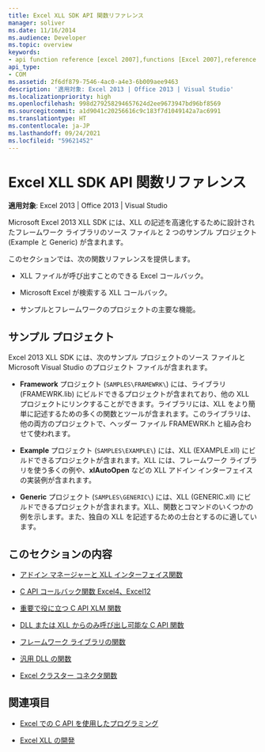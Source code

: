 ```yaml
---
title: Excel XLL SDK API 関数リファレンス
manager: soliver
ms.date: 11/16/2014
ms.audience: Developer
ms.topic: overview
keywords:
- api function reference [excel 2007],functions [Excel 2007],reference [Excel 2007],Excel 2007 XLL Software Development Kit, reference
api_type:
- COM
ms.assetid: 2f6df879-7546-4ac0-a4e3-6b009aee9463
description: '適用対象: Excel 2013 | Office 2013 | Visual Studio'
ms.localizationpriority: high
ms.openlocfilehash: 998d279258294657624d2ee9673947bd96bf8569
ms.sourcegitcommit: a1d9041c20256616c9c183f7d1049142a7ac6991
ms.translationtype: HT
ms.contentlocale: ja-JP
ms.lasthandoff: 09/24/2021
ms.locfileid: "59621452"
---
```

# <a name="excel-xll-sdk-api-function-reference"></a>Excel XLL SDK API 関数リファレンス

**適用対象**: Excel 2013 | Office 2013 | Visual Studio 
  
Microsoft Excel 2013 XLL SDK には、XLL の記述を高速化するために設計されたフレームワーク ライブラリのソース ファイルと 2 つのサンプル プロジェクト (Example と Generic) が含まれます。 
  
このセクションでは、次の関数リファレンスを提供します。
  
- XLL ファイルが呼び出すことのできる Excel コールバック。
    
- Microsoft Excel が検索する XLL コールバック。
    
- サンプルとフレームワークのプロジェクトの主要な機能。
    
## <a name="sample-projects"></a>サンプル プロジェクト

Excel 2013 XLL SDK には、次のサンプル プロジェクトのソース ファイルと Microsoft Visual Studio のプロジェクト ファイルが含まれます。
  
- **Framework** プロジェクト (`SAMPLES\FRAMEWRK\`) には、ライブラリ (FRAMEWRK.lib) にビルドできるプロジェクトが含まれており、他の XLL プロジェクトにリンクすることができます。ライブラリには、XLL をより簡単に記述するための多くの関数とツールが含まれます。このライブラリは、他の両方のプロジェクトで、ヘッダー ファイル FRAMEWRK.h と組み合わせて使われます。
    
- **Example** プロジェクト (`SAMPLES\EXAMPLE\`) には、XLL (EXAMPLE.xll) にビルドできるプロジェクトが含まれます。XLL には、フレームワーク ライブラリを使う多くの例や、**xlAutoOpen** などの XLL アドイン インターフェイスの実装例が含まれます。
    
- **Generic** プロジェクト (`SAMPLES\GENERIC\`) には、XLL (GENERIC.xll) にビルドできるプロジェクトが含まれます。XLL、関数とコマンドのいくつかの例を示します。また、独自の XLL を記述するための土台とするのに適しています。
    
## <a name="in-this-section"></a>このセクションの内容

- [アドイン マネージャーと XLL インターフェイス関数](add-in-manager-and-xll-interface-functions.md)
  
- [C API コールバック関数 Excel4、Excel12](c-api-callback-functions-excel4-excel12.md)
  
- [重要で役に立つ C API XLM 関数](essential-and-useful-c-api-xlm-functions.md)
  
- [DLL または XLL からのみ呼び出し可能な C API 関数](c-api-functions-that-can-be-called-only-from-a-dll-or-xll.md)
  
- [フレームワーク ライブラリの関数](functions-in-the-framework-library.md)
  
- [汎用 DLL の関数](functions-in-the-generic-dll.md)
  
- [Excel クラスター コネクタ関数](excel-cluster-connector-functions.md)
  
## <a name="see-also"></a>関連項目

- [Excel での C API を使用したプログラミング](programming-with-the-c-api-in-excel.md)
  
- [Excel XLL の開発](developing-excel-xlls.md)

